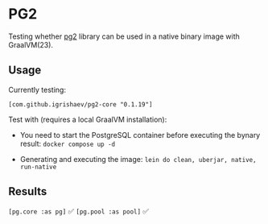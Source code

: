 # PG2

Testing whether [pg2](https://github.com/igrishaev/pg2) library can be used in a native binary image with GraalVM(23).

## Usage

Currently testing:

    [com.github.igrishaev/pg2-core "0.1.19"]

Test with (requires a local GraalVM installation):

- You need to start the PostgreSQL container before executing the bynary result: `docker compose up -d`

- Generating and executing the image: ```lein do clean, uberjar, native, run-native```

## Results

`[pg.core :as pg]` :white_check_mark:
`[pg.pool :as pool]` :white_check_mark:
